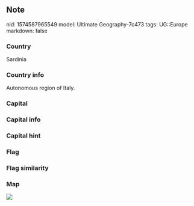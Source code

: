 ## Note
nid: 1574587965549
model: Ultimate Geography-7c473
tags: UG::Europe
markdown: false

### Country
Sardinia

### Country info
Autonomous region of Italy.

### Capital


### Capital info


### Capital hint


### Flag


### Flag similarity


### Map
<img src="ug-map-sardinia.png">
